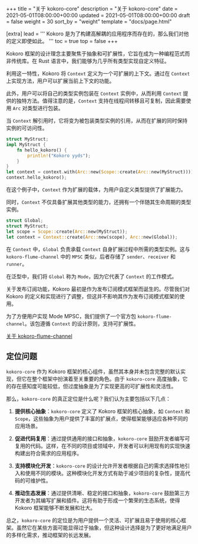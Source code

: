 +++
title = "关于 kokoro-core"
description = "关于 kokoro-core"
date = 2021-05-01T08:00:00+00:00
updated = 2021-05-01T08:00:00+00:00
draft = false
weight = 30
sort_by = "weight"
template = "docs/page.html"

[extra]
lead = '''
Kokoro 是为了构建高解耦的应用程序而存在的，那么我们对他的定义即使如此。
'''
toc = true
top = false
+++

Kokoro 框架的设计理念主要聚焦于抽象和可扩展性，它旨在成为一种编程范式而非传统库。在 Rust 语言中，我们能够为几乎所有类型实现自定义特征。

利用这一特性，Kokoro 将 `Context` 定义为一个可扩展的上下文。通过在 `Context` 上实现方法，用户可以扩展当前上下文的功能。

此外，用户可以将自己的类型实例包装在 `Context` 实例中，从而利用 `Context` 提供的独特方法。值得注意的是，`Context` 支持在线程间转移且可复制，因此需要使用 `Arc` 对类型进行包装。

当 `Context` 解引用时，它将变为被包装类型实例的引用，从而在扩展的同时保持实例的可访问性。

```rust
struct MyStruct;
impl MyStruct {
    fn hello_kokoro() {
        println!("Kokoro yyds");
    }
}
let context = context.with(Arc::new(Scope::create(Arc::new(MyStruct))));
context.hello_kokoro();
```

在这个例子中，`Context` 作为扩展的载体，为用户自定义类型提供了扩展能力。

同时，`Context` 不仅具备扩展其他类型的能力，还拥有一个伴随其生命周期的类型实例。

```rust
struct Global;
struct MyStruct;
let scope = Scope::create(Arc::new(MyStruct));
let context = Context::create(Arc::new(scope), Arc::new(Global));
```

在 `Context` 中，`Global` 负责承载 `Context` 自身扩展过程中所需的类型实例。这与 `kokoro-flume-channel` 中的 `MPSC` 类似，后者存储了 `sender`、`receiver` 和 `runner`。

在泛型中，我们将 `Global` 称为 `Mode`，因为它代表了 `Context` 的工作模式。

关于发布订阅功能，Kokoro 最初是作为发布订阅模式框架而诞生的。尽管我们对 Kokoro 的定义和实现进行了调整，但这并不影响其作为发布订阅模式框架的使用。

为了方便用户实现 Mode MPSC，我们提供了一个官方包 `kokoro-flume-channel`。该包遵循 `Context` 的设计原则，支持可扩展性。

[关于 kokoro-flume-channel](../../default-implement/pub-sub)

## 定位问题

`kokoro-core` 作为 Kokoro 框架的核心组件，虽然其本身并未包含完整的默认实现，但它在整个框架中扮演着至关重要的角色。由于 `kokoro-core` 高度抽象，它的存在感知度可能较低，但过度抽象是为了实现更高的可扩展性和灵活性。

那么，`kokoro-core` 的真正定位是什么呢？我们认为主要包括以下几点：

1. **提供核心抽象**：`kokoro-core` 定义了 Kokoro 框架的核心抽象，如 `Context` 和 `Scope`，这些抽象为用户提供了丰富的扩展点，使得框架能够适应各种不同的应用场景。

2. **促进代码复用**：通过提供通用的接口和抽象，`kokoro-core` 鼓励开发者编写可复用的代码。这样，在不同的项目或领域中，开发者可以利用现有的实现快速构建出符合需求的应用程序。

4. **支持模块化开发**：`kokoro-core` 的设计允许开发者根据自己的需求选择性地引入和使用不同的模块。这种模块化开发方式有助于减少项目的复杂性，提高代码的可维护性。

5. **推动生态发展**：通过提供清晰、稳定的接口和抽象，`kokoro-core` 鼓励第三方开发者为其编写扩展和插件。这将有助于形成一个繁荣的生态系统，使得 Kokoro 框架能够不断发展和壮大。

总之，`kokoro-core` 的定位是为用户提供一个灵活、可扩展且易于使用的核心框架。虽然它在某些方面可能显得过于抽象，但这种设计选择是为了更好地满足用户的多样化需求，推动框架的长远发展。
